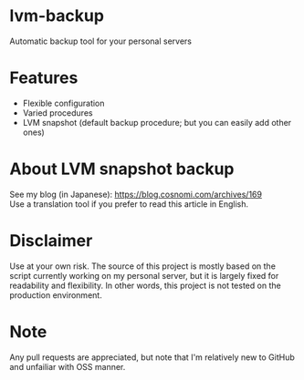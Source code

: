 # lvm-backup
Automatic backup tool for your personal servers

# Features
* Flexible configuration
* Varied procedures
* LVM snapshot (default backup procedure; but you can easily add other ones)

# About LVM snapshot backup
See my blog (in Japanese): https://blog.cosnomi.com/archives/169  
Use a translation tool if you prefer to read this article in English.

# Disclaimer
Use at your own risk.
The source of this project is mostly based on the script currently working on my personal server,
but it is largely fixed for readability and flexibility.
In other words, this project is not tested on the production environment.

# Note
Any pull requests are appreciated, but note that I'm relatively new to GitHub and unfailiar with OSS manner.
